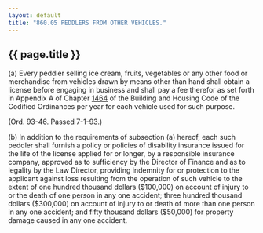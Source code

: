 ```yaml
---
layout: default 
title: "860.05 PEDDLERS FROM OTHER VEHICLES."
---
```


{{ page.title }}
----------------

​(a) Every peddler selling ice cream, fruits, vegetables or any other
food or merchandise from vehicles drawn by means other than hand shall
obtain a license before engaging in business and shall pay a fee
therefor as set forth in Appendix A of Chapter [1464](58d37b9c.html) of
the Building and Housing Code of the Codified Ordinances per year for
each vehicle used for such purpose.

(Ord. 93-46. Passed 7-1-93.)

​(b) In addition to the requirements of subsection (a) hereof, each such
peddler shall furnish a policy or policies of disability insurance
issued for the life of the license applied for or longer, by a
responsible insurance company, approved as to sufficiency by the
Director of Finance and as to legality by the Law Director, providing
indemnity for or protection to the applicant against loss resulting from
the operation of such vehicle to the extent of one hundred thousand
dollars (\$100,000) on account of injury to or the death of one person
in any one accident; three hundred thousand dollars (\$300,000) on
account of injury to or death of more than one person in any one
accident; and fifty thousand dollars (\$50,000) for property damage
caused in any one accident.
